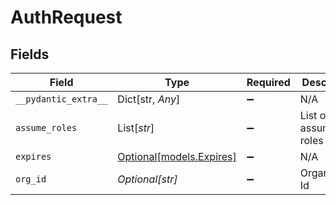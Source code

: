 # AuthRequest


## Fields

| Field                                            | Type                                             | Required                                         | Description                                      | Example                                          |
| ------------------------------------------------ | ------------------------------------------------ | ------------------------------------------------ | ------------------------------------------------ | ------------------------------------------------ |
| `__pydantic_extra__`                             | Dict[str, *Any*]                                 | :heavy_minus_sign:                               | N/A                                              |                                                  |
| `assume_roles`                                   | List[*str*]                                      | :heavy_minus_sign:                               | List of assumed roles                            |                                                  |
| `expires`                                        | [Optional[models.Expires]](../models/expires.md) | :heavy_minus_sign:                               | N/A                                              |                                                  |
| `org_id`                                         | *Optional[str]*                                  | :heavy_minus_sign:                               | Organization Id                                  | 12345                                            |